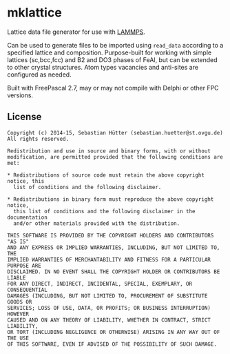 mklattice
=========

Lattice data file generator for use with [LAMMPS](http://lammps.sandia.gov/).

Can be used to generate files to be imported using `read_data` according to a specified
lattice and composition. Purpose-built for working with simple lattices (sc,bcc,fcc) and
B2 and DO3 phases of FeAl, but can be extended to other crystal structures. Atom types
vacancies and anti-sites are configured as needed.

Built with FreePascal 2.7, may or may not compile with Delphi or other FPC versions.

License
-------
```
Copyright (c) 2014-15, Sebastian Hütter (sebastian.huetter@st.ovgu.de)
All rights reserved.

Redistribution and use in source and binary forms, with or without
modification, are permitted provided that the following conditions are met:

* Redistributions of source code must retain the above copyright notice, this
  list of conditions and the following disclaimer.

* Redistributions in binary form must reproduce the above copyright notice,
  this list of conditions and the following disclaimer in the documentation
  and/or other materials provided with the distribution.

THIS SOFTWARE IS PROVIDED BY THE COPYRIGHT HOLDERS AND CONTRIBUTORS "AS IS"
AND ANY EXPRESS OR IMPLIED WARRANTIES, INCLUDING, BUT NOT LIMITED TO, THE
IMPLIED WARRANTIES OF MERCHANTABILITY AND FITNESS FOR A PARTICULAR PURPOSE ARE
DISCLAIMED. IN NO EVENT SHALL THE COPYRIGHT HOLDER OR CONTRIBUTORS BE LIABLE
FOR ANY DIRECT, INDIRECT, INCIDENTAL, SPECIAL, EXEMPLARY, OR CONSEQUENTIAL
DAMAGES (INCLUDING, BUT NOT LIMITED TO, PROCUREMENT OF SUBSTITUTE GOODS OR
SERVICES; LOSS OF USE, DATA, OR PROFITS; OR BUSINESS INTERRUPTION) HOWEVER
CAUSED AND ON ANY THEORY OF LIABILITY, WHETHER IN CONTRACT, STRICT LIABILITY,
OR TORT (INCLUDING NEGLIGENCE OR OTHERWISE) ARISING IN ANY WAY OUT OF THE USE
OF THIS SOFTWARE, EVEN IF ADVISED OF THE POSSIBILITY OF SUCH DAMAGE.
```
